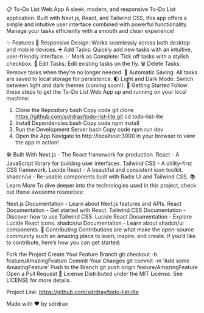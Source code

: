 📋 To-Do List Web App
A sleek, modern, and responsive To-Do List application. Built with Next.js, React, and Tailwind CSS, this app offers a simple and intuitive user interface combined with powerful functionality. Manage your tasks efficiently with a smooth and clean experience!


✨ Features
📱 Responsive Design: Works seamlessly across both desktop and mobile devices.
➕ Add Tasks: Quickly add new tasks with an intuitive, user-friendly interface.
✅ Mark as Complete: Tick off tasks with a stylish checkbox.
📝 Edit Tasks: Edit existing tasks on the fly.
🗑️ Delete Tasks: Remove tasks when they’re no longer needed.
💾 Automatic Saving: All tasks are saved to local storage for persistence.
🌓 Light and Dark Mode: Switch between light and dark themes (coming soon!).
🚀 Getting Started
Follow these steps to get the To-Do List Web App up and running on your local machine:

1. Clone the Repository
bash
Copy code
git clone https://github.com/sdrdray/todo-list-lite.git
cd todo-list-lite
2. Install Dependencies
bash
Copy code
npm install
3. Run the Development Server
bash
Copy code
npm run dev
4. Open the App
Navigate to http://localhost:3000 in your browser to view the app in action!

🛠️ Built With
Next.js - The React framework for production.
React - A JavaScript library for building user interfaces.
Tailwind CSS - A utility-first CSS framework.
Lucide React - A beautiful and consistent icon toolkit.
shadcn/ui - Re-usable components built with Radix UI and Tailwind CSS.
📚 Learn More
To dive deeper into the technologies used in this project, check out these awesome resources:

Next.js Documentation - Learn about Next.js features and APIs.
React Documentation - Get started with React.
Tailwind CSS Documentation - Discover how to use Tailwind CSS.
Lucide React Documentation - Explore Lucide React icons.
shadcn/ui Documentation - Learn about shadcn/ui components.
🤝 Contributing
Contributions are what make the open-source community such an amazing place to learn, inspire, and create. If you’d like to contribute, here’s how you can get started:

Fork the Project
Create Your Feature Branch
git checkout -b feature/AmazingFeature
Commit Your Changes
git commit -m 'Add some AmazingFeature'
Push to the Branch
git push origin feature/AmazingFeature
Open a Pull Request
📄 License
Distributed under the MIT License. See LICENSE for more details.

Project Link: https://github.com/sdrdray/todo-list-lite

Made with ❤️ by sdrdrax
